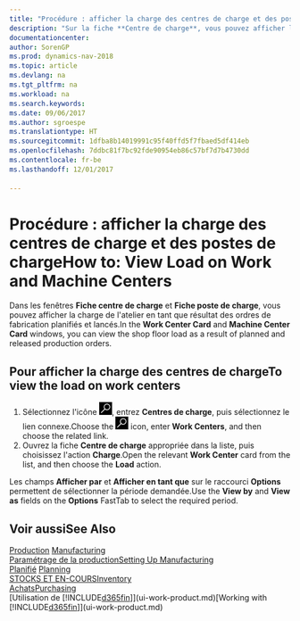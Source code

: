 ```yaml
---
title: "Procédure : afficher la charge des centres de charge et des postes de charge"
description: "Sur la fiche **Centre de charge**, vous pouvez afficher la charge des centres de charge en tant que résultat des ordres de fabrication lancés."
documentationcenter: 
author: SorenGP
ms.prod: dynamics-nav-2018
ms.topic: article
ms.devlang: na
ms.tgt_pltfrm: na
ms.workload: na
ms.search.keywords: 
ms.date: 09/06/2017
ms.author: sgroespe
ms.translationtype: HT
ms.sourcegitcommit: 1dfba8b14019991c95f40ffd5f7fbaed5df414eb
ms.openlocfilehash: 7ddbc81f7bc92fde90954eb86c57bf7d7b4730dd
ms.contentlocale: fr-be
ms.lasthandoff: 12/01/2017

---
```

# <a name="how-to-view-load-on-work-and-machine-centers"></a><span data-ttu-id="c6cec-103">Procédure : afficher la charge des centres de charge et des postes de charge</span><span class="sxs-lookup"><span data-stu-id="c6cec-103">How to: View Load on Work and Machine Centers</span></span>
<span data-ttu-id="c6cec-104">Dans les fenêtres **Fiche centre de charge** et **Fiche poste de charge**, vous pouvez afficher la charge de l'atelier en tant que résultat des ordres de fabrication planifiés et lancés.</span><span class="sxs-lookup"><span data-stu-id="c6cec-104">In the **Work Center Card** and **Machine Center Card** windows, you can view the shop floor load as a result of planned and released production orders.</span></span>    

## <a name="to-view-the-load-on-work-centers"></a><span data-ttu-id="c6cec-105">Pour afficher la charge des centres de charge</span><span class="sxs-lookup"><span data-stu-id="c6cec-105">To view the load on work centers</span></span>  
1.  <span data-ttu-id="c6cec-106">Sélectionnez l'icône ![Page ou état pour la recherche](media/ui-search/search_small.png "Page ou état pour la recherche"), entrez **Centres de charge**, puis sélectionnez le lien connexe.</span><span class="sxs-lookup"><span data-stu-id="c6cec-106">Choose the ![Search for Page or Report](media/ui-search/search_small.png "Search for Page or Report icon") icon, enter **Work Centers**, and then choose the related link.</span></span>  
2.  <span data-ttu-id="c6cec-107">Ouvrez la fiche **Centre de charge** appropriée dans la liste, puis choisissez l'action **Charge**.</span><span class="sxs-lookup"><span data-stu-id="c6cec-107">Open the relevant **Work Center** card from the list, and then choose the **Load** action.</span></span>  

<span data-ttu-id="c6cec-108">Les champs **Afficher par** et **Afficher en tant que** sur le raccourci **Options** permettent de sélectionner la période demandée.</span><span class="sxs-lookup"><span data-stu-id="c6cec-108">Use the **View by** and **View as** fields on the **Options** FastTab to select the required period.</span></span>  

## <a name="see-also"></a><span data-ttu-id="c6cec-109">Voir aussi</span><span class="sxs-lookup"><span data-stu-id="c6cec-109">See Also</span></span>  
<span data-ttu-id="c6cec-110">[Production](production-manage-manufacturing.md)  </span><span class="sxs-lookup"><span data-stu-id="c6cec-110">[Manufacturing](production-manage-manufacturing.md)  </span></span>  
[<span data-ttu-id="c6cec-111">Paramétrage de la production</span><span class="sxs-lookup"><span data-stu-id="c6cec-111">Setting Up Manufacturing</span></span>](production-configure-production-processes.md)  
<span data-ttu-id="c6cec-112">[Planifié](production-planning.md)    </span><span class="sxs-lookup"><span data-stu-id="c6cec-112">[Planning](production-planning.md)    </span></span>  
[<span data-ttu-id="c6cec-113">STOCKS ET EN-COURS</span><span class="sxs-lookup"><span data-stu-id="c6cec-113">Inventory</span></span>](inventory-manage-inventory.md)  
[<span data-ttu-id="c6cec-114">Achats</span><span class="sxs-lookup"><span data-stu-id="c6cec-114">Purchasing</span></span>](purchasing-manage-purchasing.md)  
<span data-ttu-id="c6cec-115">[Utilisation de [!INCLUDE[d365fin](includes/d365fin_md.md)]](ui-work-product.md)</span><span class="sxs-lookup"><span data-stu-id="c6cec-115">[Working with [!INCLUDE[d365fin](includes/d365fin_md.md)]](ui-work-product.md)</span></span>

